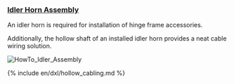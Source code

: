 
### [Idler Horn Assembly](#idler-horn-assembly)

An idler horn is required for installation of hinge frame accessories.

Additionally, the hollow shaft of an installed idler horn provides a neat cable wiring solution.

![HowTo_Idler_Assembly](/assets/images/dxl/x/assembly/xl430/xl_xc430_idler_assembly_new.jpg)

{% include en/dxl/hollow_cabling.md %}
